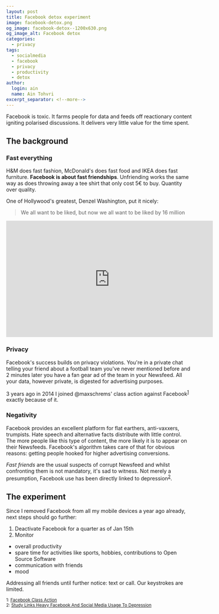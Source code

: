 ```yaml
---
layout: post
title: Facebook detox experiment
image: facebook-detox.png
og_image: facebook-detox--1200x630.png
og_image_alt: Facebook detox
categories:
  - privacy
tags:
  - socialmedia
  - facebook
  - privacy
  - productivity
  - detox
author:
  login: ain
  name: Ain Tohvri
excerpt_separator: <!--more-->
---
```

Facebook is toxic. It farms people for data and feeds off reactionary content igniting polarised discussions. It delivers very little value for the time spent.<!--more-->

## The background

### Fast everything

H&M does fast fashion, McDonald's does fast food and IKEA does fast furniture. __Facebook is about fast friendships__. Unfriending works the same way as does throwing away a tee shirt that only cost 5€ to buy. Quantity over quality.

One of Hollywood's greatest, Denzel Washington, put it nicely:

> We all want to be liked, but now we all want to be liked by 16 million

<iframe width="560" height="315" src="https://www.youtube.com/embed/0bj3j8WHh5k?rel=0&amp;showinfo=0" frameborder="0" gesture="media" allow="encrypted-media" allowfullscreen class="video--padded"></iframe>

### Privacy

Facebook's success builds on privacy violations. You're in a private chat telling your friend about a football team you've never mentioned before and 2 minutes later you have a fan gear ad of the team in your Newsfeed. All your data, however private, is digested for advertising purposes.

3 years ago in 2014 I joined @maxschrems' class action against Facebook<sup>[1](#class-act-against-facebook)</sup> exactly because of it.

### Negativity

Facebook provides an excellent platform for flat earthers, anti-vaxxers, trumpists. Hate speech and alternative facts distribute with little control. The more people like this type of content, the more likely it is to appear on their Newsfeeds. Facebook's algorithm takes care of that for obvious reasons: getting people hooked for higher advertising conversions.

_Fast friends_ are the usual suspects of corrupt Newsfeed and whilst confronting them is not mandatory, it's sad to witness. Not merely a presumption, Facebook use has been directly linked to depression<sup>[2](#facebook-linked-to-depression)</sup>.

## The experiment

Since I removed Facebook from all my mobile devices a year ago already, next steps should go further:

1. Deactivate Facebook for a quarter as of Jan 15th
2. Monitor
  - overall productivity
  - spare time for activities like sports, hobbies, contributions to Open Source Software
  - communication with friends
  - mood

Addressing all friends until further notice: text or call. Our keystrokes are limited.

<small><a name="class-act-against-facebook">1</a>: [Facebook Class Action](https://www.fbclaim.com/ui/page/updates)</small><br>
<small><a name="facebook-linked-to-depression">2</a>: [Study Links Heavy Facebook And Social Media Usage To Depression](https://www.forbes.com/sites/amitchowdhry/2016/04/30/study-links-heavy-facebook-and-social-media-usage-to-depression/)</small>
